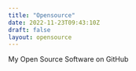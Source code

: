 ```yaml
---
title: "Opensource"
date: 2022-11-23T09:43:10Z
draft: false
layout: opensource 
---
```


My Open Source Software on GitHub
